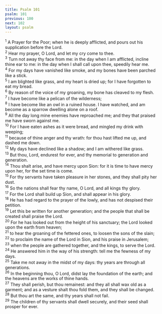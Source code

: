 ```yaml
---
title: Psalm 101
psalm: 101
previous: 100
next: 102
layout: psalm
---
```

<div class="psalm-verse"><sup class="verse-number">1</sup> A Prayer for the Poor; when he is deeply afflicted, and pours out his supplication before the Lord. </div><div class="psalm-verse"><sup class="verse-number">2</sup> Hear my prayer, O Lord, and let my cry come to thee. </div><div class="psalm-verse"><sup class="verse-number">3</sup> Turn not away thy face from me: in the day when I am afflicted, incline thine ear to me: in the day when I shall call upon thee, speedily hear me. </div><div class="psalm-verse"><sup class="verse-number">4</sup> For my days have vanished like smoke, and my bones have been parched like a stick. </div><div class="psalm-verse"><sup class="verse-number">5</sup> I am blighted like grass, and my heart is dried up; for I have forgotten to eat my bread. </div><div class="psalm-verse"><sup class="verse-number">6</sup> By reason of the voice of my groaning, my bone has cleaved to my flesh. </div><div class="psalm-verse"><sup class="verse-number">7</sup> I have become like a pelican of the wilderness; </div><div class="psalm-verse"><sup class="verse-number">8</sup> I have become like an owl in a ruined house. I have watched, and am become as a sparrow dwelling alone on a roof. </div><div class="psalm-verse"><sup class="verse-number">9</sup> All the day long mine enemies have reproached me; and they that praised me have sworn against me. </div><div class="psalm-verse"><sup class="verse-number">10</sup> For I have eaten ashes as it were bread, and mingled my drink with weeping; </div><div class="psalm-verse"><sup class="verse-number">11</sup> because of thine anger and thy wrath: for thou hast lifted me up, and dashed me down. </div><div class="psalm-verse"><sup class="verse-number">12</sup> My days have declined like a shadow; and I am withered like grass. </div><div class="psalm-verse"><sup class="verse-number">13</sup> But thou, Lord, endurest for ever, and thy memorial to generation and generation. </div><div class="psalm-verse"><sup class="verse-number">14</sup> Thou shalt arise, and have mercy upon Sion: for it is time to have mercy upon her, for the set time is come. </div><div class="psalm-verse"><sup class="verse-number">15</sup> For thy servants have taken pleasure in her stones, and they shall pity her dust. </div><div class="psalm-verse"><sup class="verse-number">16</sup> So the nations shall fear thy name, O Lord, and all kings thy glory. </div><div class="psalm-verse"><sup class="verse-number">17</sup> For the Lord shall build up Sion, and shall appear in his glory. </div><div class="psalm-verse"><sup class="verse-number">18</sup> He has had regard to the prayer of the lowly, and has not despised their petition. </div><div class="psalm-verse"><sup class="verse-number">19</sup> Let this be written for another generation; and the people that shall be created shall praise the Lord. </div><div class="psalm-verse"><sup class="verse-number">20</sup> For he has looked out from the height of his sanctuary; the Lord looked upon the earth from heaven; </div><div class="psalm-verse"><sup class="verse-number">21</sup> to hear the groaning of the fettered ones, to loosen the sons of the slain; </div><div class="psalm-verse"><sup class="verse-number">22</sup> to proclaim the name of the Lord in Sion, and his praise in Jerusalem; </div><div class="psalm-verse"><sup class="verse-number">23</sup> when the people are gathered together, and the kings, to serve the Lord. </div><div class="psalm-verse"><sup class="verse-number">24</sup> He answered him in the way of his strength: tell me the fewness of my days. </div><div class="psalm-verse"><sup class="verse-number">25</sup> Take me not away in the midst of my days: thy years are through all generations. </div><div class="psalm-verse"><sup class="verse-number">26</sup> In the beginning thou, O Lord, didst lay the foundation of the earth; and the heavens are the works of thine hands. </div><div class="psalm-verse"><sup class="verse-number">27</sup> They shall perish, but thou remainest: and they all shall wax old as a garment; and as a vesture shalt thou fold them, and they shall be changed. </div><div class="psalm-verse"><sup class="verse-number">28</sup> But thou art the same, and thy years shall not fail. </div><div class="psalm-verse"><sup class="verse-number">29</sup> The children of thy servants shall dwell securely, and their seed shall prosper for ever. </div>